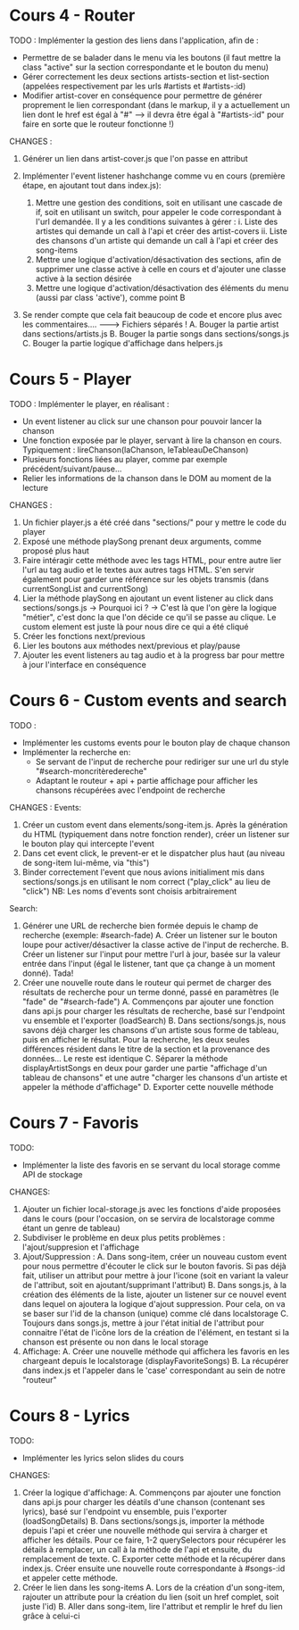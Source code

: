 # Cours 4 - Router
TODO : Implémenter la gestion des liens dans l'application, afin de :
- Permettre de se balader dans le menu via les boutons (il faut mettre la class "active" sur la section correspondante et le bouton du menu)
- Gérer correctement les deux sections artists-section et list-section (appelées respectivement par les urls #artists et #artists-:id)
- Modifier artist-cover en conséquence pour permettre de générer proprement le lien correspondant (dans le markup, il y a actuellement un lien dont le href est égal à "#" --> il devra être égal à "#artists-:id" pour faire en sorte que le routeur fonctionne !)


CHANGES :
1. Générer un lien dans artist-cover.js que l'on passe en attribut
2. Implémenter l'event listener hashchange comme vu en cours (première étape, en ajoutant tout dans index.js):
    1. Mettre une gestion des conditions, soit en utilisant une cascade de if, soit en utilisant un switch, pour appeler le code correspondant à l'url demandée. Il y a les conditions suivantes à gérer :
    i.  Liste des artistes qui demande un call à l'api et créer des artist-covers
    ii. Liste des chansons d'un artiste qui demande un call à l'api et créer des song-items
    2. Mettre une logique d'activation/désactivation des sections, afin de supprimer une classe active à celle en cours et d'ajouter une classe active à la section désirée
    3. Mettre une logique d'activation/désactivation des éléments du menu (aussi par class 'active'), comme point B

3. Se render compte que cela fait beaucoup de code et encore plus avec les commentaires.... ---> Fichiers séparés !
  A. Bouger la partie artist dans sections/artists.js
  B. Bouger la partie songs dans sections/songs.js
  C. Bouger la partie logique d'affichage dans helpers.js


# Cours 5 - Player
TODO : Implémenter le player, en réalisant :

- Un event listener au click sur une chanson pour pouvoir lancer la chanson
- Une fonction exposée par le player, servant à lire la chanson en cours. Typiquement : lireChanson(laChanson, leTableauDeChanson)
- Plusieurs fonctions liées au player, comme par exemple précédent/suivant/pause...
- Relier les informations de la chanson dans le DOM au moment de la lecture

CHANGES :
1. Un fichier player.js a été créé dans "sections/" pour y mettre le code du player
2. Exposé une méthode playSong prenant deux arguments, comme proposé plus haut
3. Faire intéragir cette méthode avec les tags HTML, pour entre autre lier l'url au tag audio et le textes aux autres tags HTML. S'en servir également pour garder une référence sur les objets transmis (dans currentSongList and currentSong)
4. Lier la méthode playSong en ajoutant un event listener au click dans sections/songs.js -> Pourquoi ici ? -> C'est là que l'on gère la logique "métier", c'est donc la que l'on décide ce qu'il se passe au clique. Le custom element est juste là pour nous dire ce qui a été cliqué
5. Créer les fonctions next/previous
6. Lier les boutons aux méthodes next/previous et play/pause
7. Ajouter les event listeners au tag audio et à la progress bar pour mettre à jour l'interface en conséquence


# Cours 6 - Custom events and search

TODO :
- Implémenter les customs events pour le bouton play de chaque chanson
- Implémenter la recherche en:
   - Se servant de l'input de recherche pour rediriger sur une url du style "#search-moncritèredereche"
   - Adaptant le routeur + api + partie affichage pour afficher les chansons récupérées avec l'endpoint de recherche

CHANGES :
Events:
1. Créer un custom event dans elements/song-item.js. Après la génération du HTML (typiquement dans notre fonction render), créer un listener sur le bouton play qui intercepte l'event
2. Dans cet event click, le prevent-er et le dispatcher plus haut (au niveau de song-item lui-même, via "this")
3. Binder correctement l'event que nous avions initialiment mis dans sections/songs.js en utilisant le nom correct ("play_click" au lieu de "click")
NB: Les noms d'events sont choisis arbitrairement

Search:
1. Générer une URL de recherche bien formée depuis le champ de recherche (exemple: #search-fade)
  A. Créer un listener sur le bouton loupe pour activer/désactiver la classe active de l'input de recherche.
  B. Créer un listener sur l'input pour mettre l'url à jour, basée sur la valeur entrée dans l'input (égal le listener, tant que ça change à un moment donné). Tada!
2. Créer une nouvelle route dans le routeur qui permet de charger des résultats de recherche pour un terme donné, passé en paramètres (le "fade" de "#search-fade")
  A. Commençons par ajouter une fonction dans api.js pour charger les résultats de recherche, basé sur l'endpoint vu ensemble et l'exporter (loadSearch)
  B. Dans sections/songs.js, nous savons déjà charger les chansons d'un artiste sous forme de tableau, puis en afficher le résultat. Pour la recherche, les deux seules différences résident dans le titre de la section et la provenance des données... Le reste est identique
  C. Séparer la méthode displayArtistSongs en deux pour garder une partie "affichage d'un tableau de chansons" et une autre "charger les chansons d'un artiste et appeler la méthode d'affichage"
  D. Exporter cette nouvelle méthode


# Cours 7 - Favoris

TODO:
- Implémenter la liste des favoris en se servant du local storage comme API de stockage

CHANGES:
1. Ajouter un fichier local-storage.js avec les fonctions d'aide proposées dans le cours (pour l'occasion, on se servira de localstorage comme étant un genre de tableau)
2. Subdiviser le problème en deux plus petits problèmes : l'ajout/suppresion et l'affichage
3. Ajout/Suppression :
  A. Dans song-item, créer un nouveau custom event pour nous permettre d'écouter le click sur le bouton favoris. Si pas déjà fait, utiliser un attribut pour mettre à jour l'icone (soit en variant la valeur de l'attribut, soit en ajoutant/supprimant l'attribut)
  B. Dans songs.js, à la création des éléments de la liste, ajouter un listener sur ce nouvel event dans lequel on ajoutera la logique d'ajout suppression. Pour cela, on va se baser sur l'id de la chanson (unique) comme clé dans localstorage
  C. Toujours dans songs.js, mettre à jour l'état initial de l'attribut pour connaitre l'état de l'icône lors de la création de l'élément, en testant si la chanson est présente ou non dans le local storage
4. Affichage:
  A. Créer une nouvelle méthode qui affichera les favoris en les chargeant depuis le localstorage (displayFavoriteSongs)
  B. La récupérer dans index.js et l'appeler dans le 'case' correspondant au sein de notre "routeur"


# Cours 8 - Lyrics
TODO:
- Implémenter les lyrics selon slides du cours

CHANGES:
1. Créer la logique d'affichage:
  A. Commençons par ajouter une fonction dans api.js pour charger les déatils d'une chanson (contenant ses lyrics), basé sur l'endpoint vu ensemble, puis l'exporter (loadSongDetails)
  B. Dans sections/songs.js, importer la méthode depuis l'api et créer une nouvelle méthode qui servira à charger et afficher les détails. Pour ce faire, 1-2 querySelectors pour récupérer les détails à remplacer, un call à la méthode de l'api et ensuite, du remplacement de texte.
  C. Exporter cette méthode et la récupérer dans index.js. Créer ensuite une nouvelle route correspondante à #songs-:id et appeler cette méthode.
2. Créer le lien dans les song-items
  A. Lors de la création d'un song-item, rajouter un attribute pour la création du lien (soit un href complet, soit juste l'id)
  B. Aller dans song-item, lire l'attribut et remplir le href du lien grâce à celui-ci

